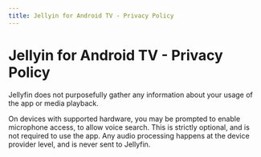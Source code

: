 ```yaml
---
title: Jellyin for Android TV - Privacy Policy
---
```


# Jellyin for Android TV - Privacy Policy

Jellyfin does not purposefully gather any information about your usage of the app or media playback.

On devices with supported hardware, you may be prompted to enable microphone access, to allow voice search. This is strictly optional, and is not required to use the app. Any audio processing happens at the device provider level, and is never sent to Jellyfin.
